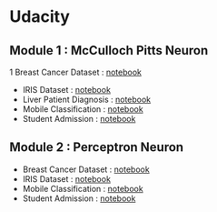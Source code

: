 # Udacity
## Module 1 :  McCulloch Pitts Neuron
1 Breast Cancer Dataset : [notebook](https://github.com/anubhavgupta1/Udacity/blob/main/McCulloch%20Pitts%20Neuron/Breast%20Cancer/BreastCancer.ipynb)
* IRIS Dataset : [notebook](https://github.com/anubhavgupta1/Udacity/blob/main/McCulloch%20Pitts%20Neuron/Iris/IrisDataset.ipynb)
* Liver Patient Diagnosis : [notebook](https://github.com/anubhavgupta1/Udacity/blob/main/McCulloch%20Pitts%20Neuron/Liver%20Patient%20Diagnosis/LiverPatientDiagnosis.ipynb)
* Mobile Classification : [notebook](https://github.com/anubhavgupta1/Udacity/blob/main/McCulloch%20Pitts%20Neuron/Mobile%20Classification/MobileClassification.ipynb)
* Student Admission : [notebook](https://github.com/anubhavgupta1/Udacity/blob/main/McCulloch%20Pitts%20Neuron/Student%20Admission/StudentAdmission.ipynb)

## Module 2 :  Perceptron Neuron
* Breast Cancer Dataset : [notebook](https://github.com/anubhavgupta1/Udacity/blob/main/Perceptron/Breast%20Cancer/BreastCancer.ipynb)
* IRIS Dataset : [notebook](https://github.com/anubhavgupta1/Udacity/blob/main/Perceptron/Iris/IrisDataset.ipynb)
* Mobile Classification : [notebook](https://github.com/anubhavgupta1/Udacity/blob/main/Perceptron/Mobile%20Classification/MobileClassification.ipynb)
* Student Admission : [notebook](https://github.com/anubhavgupta1/Udacity/blob/main/Perceptron/Student%20Admission/StudentAdmission.ipynb)
